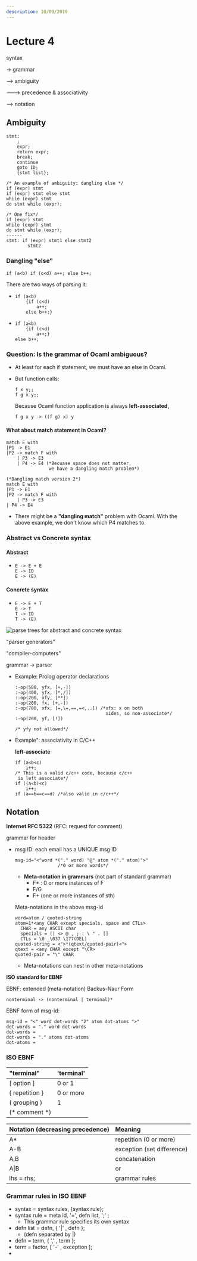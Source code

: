```yaml
---
description: 10/09/2019
---
```


# Lecture 4

syntax

-&gt; grammar

--&gt; ambiguity

---&gt; precedence & associativity

--&gt; notation

## Ambiguity

```
stmt:
    ;
    expr;
    return expr;
    break;
    continue
    goto ID;
    {stmt list};
```

```
/* An example of ambiguity: dangling else */
if (expr) stmt
if (expr) stmt else stmt
while (expr) stmt
do stmt while (expr);

/* One fix*/
if (expr) stmt
while (expr) stmt
do stmt while (expr);
------
stmt: if (expr) stmt1 else stmt2
        stmt2
```

### Dangling "else"

```
if (a<b) if (c<d) a++; else b++;
```

There are two ways of parsing it:

* ```
  if (a<b) 
      {if (c<d) 
          a++;
      else b++;}
  ```
* ```
  if (a<b) 
      {if (c<d) 
          a++;}
  else b++;
  ```

### Question: Is the grammar of Ocaml ambiguous?

* At least for each if statement, we must have an else in Ocaml.
* But function calls:

  ```
  f x y;;
  f g x y;;
  ```

  Because Ocaml function application is always **left-associated,** 

  ```
  f g x y -> ((f g) x) y
  ```

#### What about match statement in Ocaml?

```
match E with
|P1 -> E1
|P2 -> match F with
    | P3 -> E3
    | P4 -> E4 (*Becuase space does not matter,
                we have a dangling match problem*)

(*Dangling match version 2*)
match E with
|P1 -> E1
|P2 -> match F with
    | P3 -> E3
| P4 -> E4
```

* There might be a **"dangling match"** problem with Ocaml. With the above example, we don't know which P4 matches to. 

### Abstract vs Concrete syntax

#### Abstract

* ```
  E -> E + E
  E -> ID
  E -> (E)
  ```

#### Concrete syntax

* ```
  E -> E + T
  E -> T
  T -> ID
  T -> (E)
  ```

![parse trees for abstract and concrete syntax](.gitbook/assets/72047531_2395882543793355_496225613548355584_n.jpg)

"parser generators"

"compiler-computers"

grammar -&gt; parser 

* Example: Prolog operator declarations

  ```
  :-op(500, yfx, [+,-])
  :-op(400, yfx, [*,/])
  :-op(200, xfy, [**])
  :-op(200, fx, [+,-])
  :-op(700, xfx, [=,\=,==,=<,..]) /*xfx: x on both
                                    sides, so non-associate*/
  :-op(200, yf, [!])

  /* yfy not allowed*/
  ```

* Example": associativity in C/C++ 

  **left-associate**

  ```
  if (a<b<c) 
      i++;
  /* This is a valid c/c++ code, because c/c++ 
   is left associate*/
  if ((a<b)<c)
      i++;
  if (a==b==c==d) /*also valid in c/c++*/    
  ```

## Notation

**Internet RFC 5322** \(RFC: request for comment\)

grammar for header

* msg ID: each email has a UNIQUE msg ID 

  ```
  msg-id="<"word *("." word) "@" atom *("." atom)">"
                  /*0 or more words*/ 
  ```

  * **Meta-notation in grammars** \(not part of standard grammar\)
    * F\* : 0 or more instances of F
    * F/G
    * F+ \(one or more instances of sth\)

  Meta-notations in the above msg-id

  ```
  word=atom / quoted-string
  atom=1*<any CHAR except specials, space and CTLs>
    CHAR = any ASCII char
    specials = () <> @ , ; : \ " . [] 
    CTLs = \0 _\037 \177(DEL)
  quoted-string = <">*(qtext/quoted-pair)<">
  qtext = <any CHAR except "\CR>
  quoted-pair = "\" CHAR
  ```

  * Meta-notations can nest in other meta-notations

**ISO standard for EBNF**  

EBNF: extended \(meta-notation\) Backus-Naur Form

```
nonterminal -> (nonterminal | terminal)*

```

EBNF form of msg-id:

```
msg-id = "<" word dot-words "2" atom dot-atoms ">"
dot-words = "." word dot-words
dot-words = 
dot-words = "." atoms dot-atoms
dot-atoms = 

```

### ISO EBNF

| "terminal" | 'terminal' |
| :--- | :--- |
| \[ option \] | 0 or 1 |
| { repetition } | 0 or more |
| \( grouping \) | 1 |
| \(\* comment \*\) |  |

| Notation \(decreasing precedence\) | Meaning |
| :--- | :--- |
| A\* | repetition \(0 or more\) |
| A-B | exception \(set difference\) |
| A,B | concatenation |
| A\|B | or |
| lhs = rhs; | grammar rules |

### Grammar rules in ISO EBNF

* syntax = syntax rules, {syntax rule};
* syntax rule = meta id, '=', defn list, ';' ;
  * This grammar rule specifies its own syntax
* defn list = defn, { '\|' , defn }; 
  * \(defn separated by \|\)
* defn = term, { ',' , term };
* term = factor, \[ '-' , exception \];
* 
